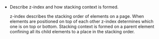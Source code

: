 * Describe z-index and how stacking context is formed.

  z-index describes the stacking order of elements on a page.  When elements are positioned on top of each other z-index determines which one is on top or bottom.  Stacking context is formed on a parent element confining all its child elements to a place in the stacking order.
